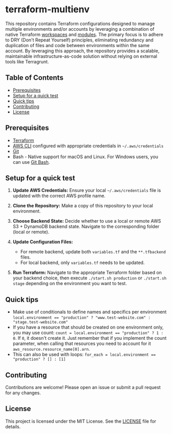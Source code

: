 # terraform-multienv

This repository contains Terraform configurations designed to manage multiple environments and/or accounts by leveraging a combination of native Terraform [workspaces](https://developer.hashicorp.com/terraform/language/state/workspaces) and [modules](https://developer.hashicorp.com/terraform/language/modules). The primary focus is to adhere to DRY (Don't Repeat Yourself) principles, eliminating redundancy and duplication of files and code between environments within the same account. By leveraging this approach, the repository provides a scalable, maintainable infrastructure-as-code solution without relying on external tools like Terragrunt.

## Table of Contents

- [Prerequisites](#prerequisites)
- [Setup for a quick test](#setup-for-a-quick-test)
- [Quick tips](#quick-tips)
- [Contributing](#contributing)
- [License](#license)

## Prerequisites

- [Terraform](https://www.terraform.io/downloads.html) 
- [AWS CLI](https://aws.amazon.com/cli/) configured with appropriate credentials in `~/.aws/credentials`
- [Git](https://git-scm.com/)
- Bash - Native support for macOS and Linux. For Windows users, you can use [Git Bash](https://gitforwindows.org/).

## Setup for a quick test

1. **Update AWS Credentials:** Ensure your local `~/.aws/credentials` file is updated with the correct AWS profile name.
2. **Clone the Repository:** Make a copy of this repository to your local environment.
3. **Choose Backend State:** Decide whether to use a local or remote AWS S3 + DynamoDB backend state. Navigate to the corresponding folder (local or remote).
4. **Update Configuration Files:**
   - For remote backend, update both `variables.tf` and the `**.tfbackend` files.
   - For local backend, only `variables.tf` needs to be updated.

5. **Run Terraform:** Navigate to the appropriate Terraform folder based on your backend choice, then execute `./start.sh production` or `./start.sh stage` depending on the environment you want to test.

## Quick tips

- Make use of conditionals to define names and specifics per environment `local.environment == "production" ? "www.test-website.com" : "stage.test-website.com"`
- If you have a resource that should be created on one environment only, you may use count: `count = local.environment == "production" ? 1 : 0`. If `0`, it doesn't create it. Just remember that if you implement the count parameter, when calling that resources you need to account for it `aws_resource.resource_name[0].arn`.
- This can also be used with loops: `for_each = local.environment == "production" ? [] : [1]` 

## Contributing

Contributions are welcome! Please open an issue or submit a pull request for any changes.

## License

This project is licensed under the MIT License. See the [LICENSE](LICENSE) file for details.